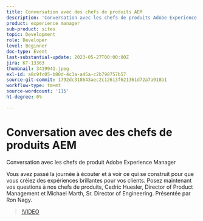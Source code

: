```yaml
---
title: Conversation avec des chefs de produits AEM
description: 'Conversation avec les chefs de produits Adobe Experience Manager : vous avez passé la journée à entendre et à voir ce qui se construit pour vous afin de créer des expériences brillantes pour vos clients. Posez maintenant vos questions à nos chefs de produits, Cedric Huesler, Director of Product Management et Michael Marth, Sr. Director of Engineering. Présentée par Ron Nagy.'
product: experience manager
sub-product: sites
topic: Development
role: Developer
level: Beginner
doc-type: Event
last-substantial-update: 2023-05-27T00:00:00Z
jira: KT-13363
thumbnail: 3419941.jpeg
exl-id: a8c9fc05-b80d-4c3a-a45a-c2b798757b57
source-git-commit: 1792dc318643aec2c12613f621361d72a7a918b1
workflow-type: tm+mt
source-wordcount: '115'
ht-degree: 0%

---
```


# Conversation avec des chefs de produits AEM

Conversation avec les chefs de produit Adobe Experience Manager

Vous avez passé la journée à écouter et à voir ce qui se construit pour que vous créiez des expériences brillantes pour vos clients. Posez maintenant vos questions à nos chefs de produits, Cedric Huesler, Director of Product Management et Michael Marth, Sr. Director of Engineering. Présentée par Ron Nagy.

>[!VIDEO](https://video.tv.adobe.com/v/3419941/?learn=on)
